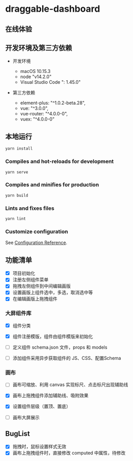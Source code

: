 # draggable-dashboard

## 在线体验

## 开发环境及第三方依赖
- 开发环境
  - macOS 10.15.3
  - node "v14.2.0"
  - Visual Studio Code ": 1.45.0"

- 第三方依赖
  - element-plus: "^1.0.2-beta.28",
  - vue: "^3.0.0",
  - vue-router: "^4.0.0-0",
  - vuex: "^4.0.0-0"

## 本地运行
```
yarn install
```

### Compiles and hot-reloads for development
```
yarn serve
```

### Compiles and minifies for production
```
yarn build
```

### Lints and fixes files
```
yarn lint
```

### Customize configuration
See [Configuration Reference](https://cli.vuejs.org/config/).

## 功能清单
  - [x] 项目初始化
  - [x] 注册左侧组件菜单
  - [x] 拖拽左侧组件到中间编辑画版
  - [x] 设置画版上组件选中，多选，取消选中等
  - [x] 在编辑画版上拖拽组件

### 大屏组件库
  - [x] 组件分类
  - [x] 组件注册模版，组件由组件模版来初始化
  - [ ] 定义组件 schema.json 文件，props 和 models
  - [ ] 添加组件采用异步获取组件的 JS、CSS、配置Schema


### 画布
  - [ ] 画布可缩放、利用 canvas 实现标尺、点击标尺出现辅助线  
  - [x] 画布上拖拽组件添加辅助线、吸附效果
  - [x] 设置组件层级（置顶、置底）
  - [ ] 画布大屏展示


## BugList
  - [x] 拖拽时，鼠标设置样式无效
  - [x] 画布上拖拽组件时，直接修改 computed 中属性，待修改
